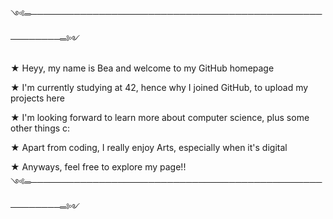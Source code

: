 ༺═───────────────────────────────────────────────────────═༻

★ Heyy, my name is Bea and welcome to my GitHub homepage

★ I'm currently studying at 42, hence why I joined GitHub, to upload my projects here

★ I'm looking forward to learn more about computer science, plus some other things c:

★ Apart from coding, I really enjoy Arts, especially when it's digital

★ Anyways, feel free to explore my page!!
༺═───────────────────────────────────────────────────────═༻
<!---
bmfreita-s/bmfreita-s is a ✨ special ✨ repository because its `README.md` (this file) appears on your GitHub profile.
You can click the Preview link to take a look at your changes.
--->
